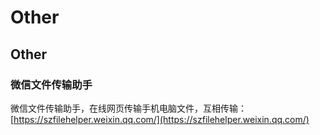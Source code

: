 # Other

## Other

### 微信文件传输助手

微信文件传输助手，在线网页传输手机电脑文件，互相传输：[https://szfilehelper.weixin.qq.com/](https://szfilehelper.weixin.qq.com/)
